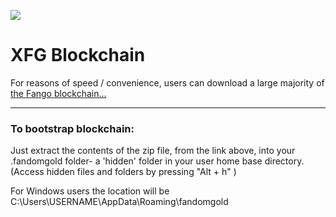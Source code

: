 <img src=https://raw.githubusercontent.com/FandomGold/XFG-data/master/Fango_gif01.GIF></img>
# XFG Blockchain 

For reasons of speed / convenience, users can download a large majority of [the Fango blockchain...](https://github.com/FandomGold/XFG-data/releases/tag/V7)

---------------------------
### To bootstrap blockchain:
Just extract the contents of the zip file, from the link above, into your .fandomgold folder- a 'hidden' folder in your user home base directory.  
(Access hidden files and folders by pressing "Alt + h" )

For Windows users the location will be C:\Users\USERNAME\AppData\Roaming\fandomgold
